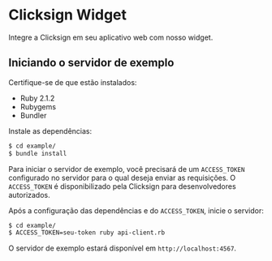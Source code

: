 # Clicksign Widget

Integre a Clicksign em seu aplicativo web com nosso widget.

## Iniciando o servidor de exemplo

Certifique-se de que estão instalados:

- Ruby 2.1.2
- Rubygems
- Bundler

Instale as dependências:

```bash
$ cd example/
$ bundle install
```

Para iniciar o servidor de exemplo, você precisará de um `ACCESS_TOKEN` configurado no servidor para o qual deseja enviar as requisições. O `ACCESS_TOKEN` é disponibilizado pela Clicksign para desenvolvedores autorizados.

Após a configuração das dependências e do `ACCESS_TOKEN`, inicie o servidor:

```bash
$ cd example/
$ ACCESS_TOKEN=seu-token ruby api-client.rb
```

O servidor de exemplo estará disponível em `http://localhost:4567`.
